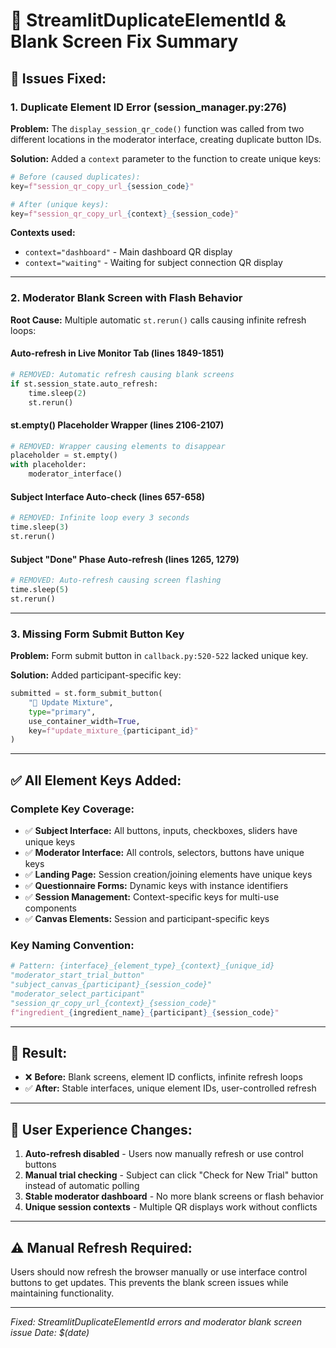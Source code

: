 # 🔧 StreamlitDuplicateElementId & Blank Screen Fix Summary

## 🚨 **Issues Fixed:**

### **1. Duplicate Element ID Error (session_manager.py:276)**
**Problem:** The `display_session_qr_code()` function was called from two different locations in the moderator interface, creating duplicate button IDs.

**Solution:** Added a `context` parameter to the function to create unique keys:
```python
# Before (caused duplicates):
key=f"session_qr_copy_url_{session_code}"

# After (unique keys):
key=f"session_qr_copy_url_{context}_{session_code}"
```

**Contexts used:**
- `context="dashboard"` - Main dashboard QR display
- `context="waiting"` - Waiting for subject connection QR display

---

### **2. Moderator Blank Screen with Flash Behavior**
**Root Cause:** Multiple automatic `st.rerun()` calls causing infinite refresh loops:

#### **Auto-refresh in Live Monitor Tab (lines 1849-1851)**
```python
# REMOVED: Automatic refresh causing blank screens
if st.session_state.auto_refresh:
    time.sleep(2)
    st.rerun()
```

#### **st.empty() Placeholder Wrapper (lines 2106-2107)**
```python
# REMOVED: Wrapper causing elements to disappear
placeholder = st.empty()
with placeholder:
    moderator_interface()
```

#### **Subject Interface Auto-check (lines 657-658)**
```python
# REMOVED: Infinite loop every 3 seconds
time.sleep(3)
st.rerun()
```

#### **Subject "Done" Phase Auto-refresh (lines 1265, 1279)**
```python
# REMOVED: Auto-refresh causing screen flashing
time.sleep(5)
st.rerun()
```

---

### **3. Missing Form Submit Button Key**
**Problem:** Form submit button in `callback.py:520-522` lacked unique key.

**Solution:** Added participant-specific key:
```python
submitted = st.form_submit_button(
    "🔄 Update Mixture", 
    type="primary", 
    use_container_width=True, 
    key=f"update_mixture_{participant_id}"
)
```

---

## ✅ **All Element Keys Added:**

### **Complete Key Coverage:**
- ✅ **Subject Interface:** All buttons, inputs, checkboxes, sliders have unique keys
- ✅ **Moderator Interface:** All controls, selectors, buttons have unique keys  
- ✅ **Landing Page:** Session creation/joining elements have unique keys
- ✅ **Questionnaire Forms:** Dynamic keys with instance identifiers
- ✅ **Session Management:** Context-specific keys for multi-use components
- ✅ **Canvas Elements:** Session and participant-specific keys

### **Key Naming Convention:**
```python
# Pattern: {interface}_{element_type}_{context}_{unique_id}
"moderator_start_trial_button"
"subject_canvas_{participant}_{session_code}"
"moderator_select_participant"
"session_qr_copy_url_{context}_{session_code}"
f"ingredient_{ingredient_name}_{participant}_{session_code}"
```

---

## 🎯 **Result:**
- ❌ **Before:** Blank screens, element ID conflicts, infinite refresh loops
- ✅ **After:** Stable interfaces, unique element IDs, user-controlled refresh

---

## 📝 **User Experience Changes:**
1. **Auto-refresh disabled** - Users now manually refresh or use control buttons
2. **Manual trial checking** - Subject can click "Check for New Trial" button instead of automatic polling
3. **Stable moderator dashboard** - No more blank screens or flash behavior
4. **Unique session contexts** - Multiple QR displays work without conflicts

---

## ⚠️ **Manual Refresh Required:**
Users should now refresh the browser manually or use interface control buttons to get updates. This prevents the blank screen issues while maintaining functionality.

---

*Fixed: StreamlitDuplicateElementId errors and moderator blank screen issue*
*Date: $(date)*
